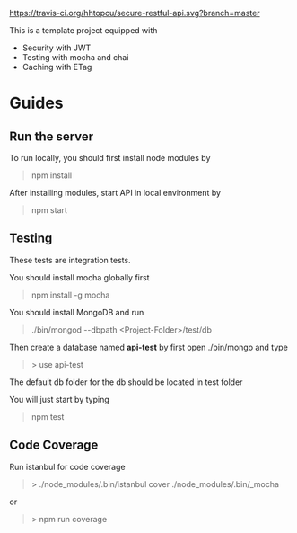 https://travis-ci.org/hhtopcu/secure-restful-api.svg?branch=master

This is a template project equipped with

* Security with JWT
* Testing with mocha and chai
* Caching with ETag


# Guides

## Run the server

To run locally, you should first install node modules by

> npm install

After installing modules, start API in local environment by

> npm start


## Testing

These tests are integration tests.

You should install mocha globally first

> npm install -g mocha

You should install MongoDB and run

> ./bin/mongod --dbpath \<Project-Folder\>/test/db

Then create a database named **api-test** by first open ./bin/mongo and type

> \> use api-test

The default db folder for the db should be located in test folder

You will just start by typing

> npm test

## Code Coverage
Run istanbul for code coverage

> \> ./node_modules/.bin/istanbul cover ./node_modules/.bin/_mocha

or

> \> npm run coverage 
